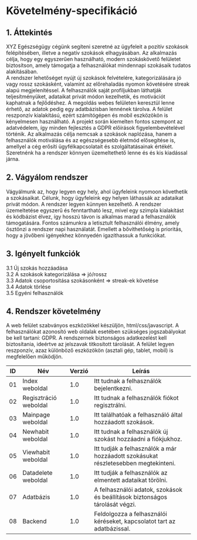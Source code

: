 # Követelmény-specifikáció

## 1. Áttekintés

XYZ Egészségügy cégünk segíteni szeretné az ügyfeleit a pozitív szokások felépítésében, illetve a negatív szokások elhagyásában. 
Az alkalmazás célja, hogy egy egyszerűen használható, modern szokáskövető felületet biztosítson, amely támogatja a felhasználókat mindennapi szokásaik tudatos alakításában.  
A rendszer lehetőséget nyújt új szokások felvételére, kategorizálására jó vagy rossz szokásként, valamint az előrehaladás nyomon követésére streak alapú megjelenítéssel. A felhasználók saját profiljukban láthatják teljesítményüket, adataikat privát módon kezelhetik, és motivációt kaphatnak a fejlődéshez. 
A megoldás webes felületen keresztül lenne érhető, az adatok pedig egy adatbázisban lennének tárolva. A felület reszponzív kialakítású, ezért számítógépen és mobil eszközökön is kényelmesen használható. A projekt során kiemelten fontos szempont az adatvédelem, így minden fejlesztés a GDPR előírások figyelembevételével történik. 
Az alkalmazás célja nemcsak a szokások naplózása, hanem a felhasználók motiválása és az egészségesebb életmód elősegítése is, amellyel a cég erősíti ügyfélkapcsolatait és szolgáltatásainak értékét. Szeretnénk ha a rendszer könnyen üzemeltethető lenne és és kis kiadással járna.

## 2. Vágyálom rendszer

Vágyálmunk az, hogy legyen egy hely, ahol ügyfeleink nyomoon követhetik a szokásaikat. Célunk, hogy ügyfeleink egy helyen láthassák az adataikat privát módon. A rendszer legyen künnyen kezelhető.
A rendszer üzemeltetése egyszerű és fenntartható lesz, mivel egy szimpla kialakítást és kódbázist élvez, így hosszú távon is alkalmas marad a felhasználók támogatására.
Fontos számunkra a letisztult felhasználói élmény, amely ösztönzi a rendszer napi használatát. Emellett a bővíthetőség is prioritás, hogy a jövőbeni igényekhez könnyedén igazíthassuk a funkciókat.

## 3. Igényelt funkciók

3.1 Új szokás hozzáadása  
3.2 A szokások kategorizálása => jó/rossz  
3.3 Adatok csoportosítása szokásonként => streak-ek követése  
3.4 Adatok törlése  
3.5 Egyéni felhasználók

## 4. Rendszer követelmény 

A web felület szabványos eszközökkel készüljön, html/css/javascript. A felhasználókat azonosító web oldalak esetében szükséges jogszabályokat be kell tartani: GDPR.
A rendszernek biztonságos adatkezelést kell biztosítania, ideértve az jelszavak titkosított tárolását.
A felület legyen reszponzív, azaz különböző eszközökön (asztali gép, tablet, mobil) is megfelelően működjön.

| ID | Név | Verzió | Leírás |
|----------|----------|----------|----------|
| 01    | Index weboldal   | 1.0   | Itt tudnak a felhasználók bejelentkezni.   |
| 02    | Regisztráció weboldal   | 1.0   | Itt tudnak a felhasználók fiókot regisztrálni.   |
| 03    | Mainpage weboldal   | 1.0   | Itt találhatóak a felhasználó által hozzáadott szokások.   |
| 04    | Newhabit weboldal   | 1.0   | Itt tudnak a felhasználók új szokást hozzáadni a fiókjukhoz.   |
| 05    | Viewhabit weboldal   | 1.0   | Itt tudják a felhasználók a már hozzáadott szokásukat részletesebben megtekinteni.   |
| 06    | Datadelete weboldal   | 1.0   | Itt tudják a felhasználók az elmentett adataikat törölni.   |
| 07    | Adatbázis   | 1.0   | A felhasználói adatok, szokások és beállítások biztonságos tárolását végzi.   |
| 08    | Backend   | 1.0   | Feldolgozza a felhasználói kéréseket, kapcsolatot tart az adatbázissal.   |
